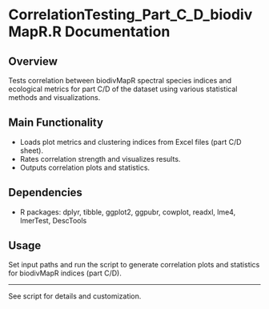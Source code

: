 # CorrelationTesting_Part_C_D_biodivMapR.R Documentation

## Overview
Tests correlation between biodivMapR spectral species indices and ecological metrics for part C/D of the dataset using various statistical methods and visualizations.

## Main Functionality
- Loads plot metrics and clustering indices from Excel files (part C/D sheet).
- Rates correlation strength and visualizes results.
- Outputs correlation plots and statistics.

## Dependencies
- R packages: dplyr, tibble, ggplot2, ggpubr, cowplot, readxl, lme4, lmerTest, DescTools

## Usage
Set input paths and run the script to generate correlation plots and statistics for biodivMapR indices (part C/D).

---
See script for details and customization.